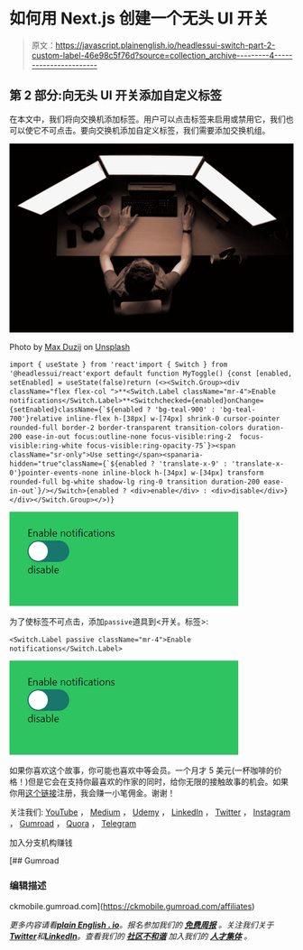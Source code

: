 # 如何用 Next.js 创建一个无头 UI 开关

> 原文：<https://javascript.plainenglish.io/headlessui-switch-part-2-custom-label-46e98c5f76d?source=collection_archive---------4----------------------->

## 第 2 部分:向无头 UI 开关添加自定义标签

在本文中，我们将向交换机添加标签。用户可以点击标签来启用或禁用它，我们也可以使它不可点击。要向交换机添加自定义标签，我们需要添加交换机组。

![](img/aeea58925665e4d968f22d7ec70dd1d1.png)

Photo by [Max Duzij](https://unsplash.com/@max_duz?utm_source=medium&utm_medium=referral) on [Unsplash](https://unsplash.com?utm_source=medium&utm_medium=referral)

```
import { useState } from 'react'import { Switch } from '@headlessui/react'export default function MyToggle() {const [enabled, setEnabled] = useState(false)return (<><Switch.Group><div className="flex flex-col ">**<Switch.Label className="mr-4">Enable notifications</Switch.Label>**<Switchchecked={enabled}onChange={setEnabled}className={`${enabled ? 'bg-teal-900' : 'bg-teal-700'}relative inline-flex h-[38px] w-[74px] shrink-0 cursor-pointer rounded-full border-2 border-transparent transition-colors duration-200 ease-in-out focus:outline-none focus-visible:ring-2  focus-visible:ring-white focus-visible:ring-opacity-75`}><span className="sr-only">Use setting</span><spanaria-hidden="true"className={`${enabled ? 'translate-x-9' : 'translate-x-0'}pointer-events-none inline-block h-[34px] w-[34px] transform rounded-full bg-white shadow-lg ring-0 transition duration-200 ease-in-out`}/></Switch>{enabled ? <div>enable</div> : <div>disable</div>}</div></Switch.Group></>)}
```

![](img/fe5d83308f1c6efa5159fcbedeadbfb8.png)

为了使标签不可点击，添加`passive`道具到<开关。标签>:

```
<Switch.Label passive className="mr-4">Enable notifications</Switch.Label>
```

![](img/b3d5649c0a4bd71cb8d150f4dd589101.png)

如果你喜欢这个故事，你可能也喜欢中等会员。一个月才 5 美元(一杯咖啡的价格！)但是它会在支持你最喜欢的作家的同时，给你无限的接触故事的机会。如果你用[这个链接](https://ckmobile.medium.com/membership)注册，我会赚一小笔佣金。谢谢！

关注我们: [YouTube](https://www.youtube.com/channel/UCu4-4FnutvSHVo9WHvq80Ww?sub_confirmation=1) ， [Medium](https://ckmobile.medium.com/) ， [Udemy](https://www.udemy.com/user/cyruschan2/) ， [LinkedIn](https://www.linkedin.com/company/ckmobi/) ， [Twitter](https://twitter.com/ckmobilejavasc1) ， [Instagram](https://www.instagram.com/ckmobile8050) ， [Gumroad](https://app.gumroad.com/ckmobile) ， [Quora](https://ckmobile.quora.com/) ， [Telegram](https://t.me/ckmobi)

加入分支机构赚钱

[](https://ckmobile.gumroad.com/affiliates) [## Gumroad

### 编辑描述

ckmobile.gumroad.com](https://ckmobile.gumroad.com/affiliates) 

*更多内容请看*[***plain English . io***](https://plainenglish.io/)*。报名参加我们的* [***免费周报***](http://newsletter.plainenglish.io/) *。关注我们关于*[***Twitter***](https://twitter.com/inPlainEngHQ)**和*[***LinkedIn***](https://www.linkedin.com/company/inplainenglish/)*。查看我们的* [***社区不和谐***](https://discord.gg/GtDtUAvyhW) *加入我们的* [***人才集体***](https://inplainenglish.pallet.com/talent/welcome) *。**